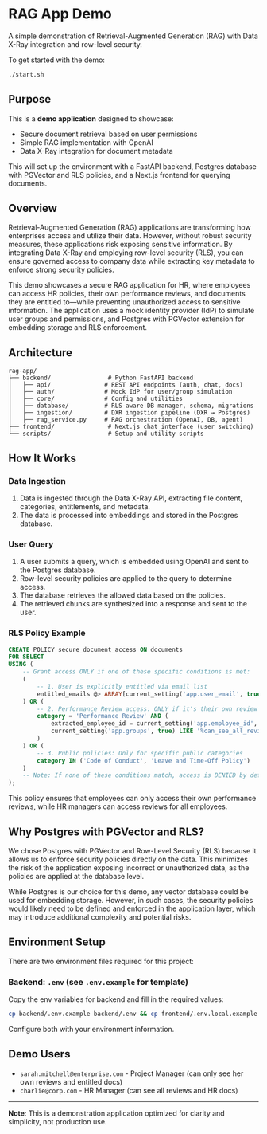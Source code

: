 # RAG App Demo

A simple demonstration of Retrieval-Augmented Generation (RAG) with Data X-Ray integration and row-level security.

To get started with the demo:

```bash
./start.sh
```

## Purpose

This is a **demo application** designed to showcase:
- Secure document retrieval based on user permissions
- Simple RAG implementation with OpenAI
- Data X-Ray integration for document metadata

This will set up the environment with a FastAPI backend, Postgres database with PGVector and RLS policies, and a Next.js frontend for querying documents.

## Overview

Retrieval-Augmented Generation (RAG) applications are transforming how enterprises access and utilize their data. However, without robust security measures, these applications risk exposing sensitive information. By integrating Data X-Ray and employing row-level security (RLS), you can ensure governed access to company data while extracting key metadata to enforce strong security policies.

This demo showcases a secure RAG application for HR, where employees can access HR policies, their own performance reviews, and documents they are entitled to—while preventing unauthorized access to sensitive information. The application uses a mock identity provider (IdP) to simulate user groups and permissions, and Postgres with PGVector extension for embedding storage and RLS enforcement.

## Architecture

```
rag-app/
├── backend/                # Python FastAPI backend
│   ├── api/               # REST API endpoints (auth, chat, docs)
│   ├── auth/              # Mock IdP for user/group simulation
│   ├── core/              # Config and utilities
│   ├── database/          # RLS-aware DB manager, schema, migrations
│   ├── ingestion/         # DXR ingestion pipeline (DXR → Postgres)
│   ├── rag_service.py     # RAG orchestration (OpenAI, DB, agent)
├── frontend/               # Next.js chat interface (user switching)
└── scripts/                # Setup and utility scripts
```

## How It Works

### Data Ingestion

1. Data is ingested through the Data X-Ray API, extracting file content, categories, entitlements, and metadata.
2. The data is processed into embeddings and stored in the Postgres database.

### User Query

1. A user submits a query, which is embedded using OpenAI and sent to the Postgres database.
2. Row-level security policies are applied to the query to determine access.
3. The database retrieves the allowed data based on the policies.
4. The retrieved chunks are synthesized into a response and sent to the user.

### RLS Policy Example

```sql
CREATE POLICY secure_document_access ON documents
FOR SELECT
USING (
    -- Grant access ONLY if one of these specific conditions is met:
    (
        -- 1. User is explicitly entitled via email list
        entitled_emails @> ARRAY[current_setting('app.user_email', true)]::text[]
    ) OR (
        -- 2. Performance Review access: ONLY if it's their own review OR they're HR with permission
        category = 'Performance Review' AND (
            extracted_employee_id = current_setting('app.employee_id', true) OR
            current_setting('app.groups', true) LIKE '%can_see_all_reviews%'
        )
    ) OR (
        -- 3. Public policies: Only for specific public categories
        category IN ('Code of Conduct', 'Leave and Time-Off Policy')
    )
    -- Note: If none of these conditions match, access is DENIED by default
);
```

This policy ensures that employees can only access their own performance reviews, while HR managers can access reviews for all employees.

## Why Postgres with PGVector and RLS?

We chose Postgres with PGVector and Row-Level Security (RLS) because it allows us to enforce security policies directly on the data. This minimizes the risk of the application exposing incorrect or unauthorized data, as the policies are applied at the database level.

While Postgres is our choice for this demo, any vector database could be used for embedding storage. However, in such cases, the security policies would likely need to be defined and enforced in the application layer, which may introduce additional complexity and potential risks.

## Environment Setup

There are two environment files required for this project:

### Backend: `.env` (see `.env.example` for template)

Copy the env variables for backend and fill in the required values:

```sh
cp backend/.env.example backend/.env && cp frontend/.env.local.example frontend/.env.local
```

Configure both with your environment information.

## Demo Users

- `sarah.mitchell@enterprise.com` - Project Manager (can only see her own reviews and entitled docs)
- `charlie@corp.com` - HR Manager (can see all reviews and HR docs)

---

**Note**: This is a demonstration application optimized for clarity and simplicity, not production use.
